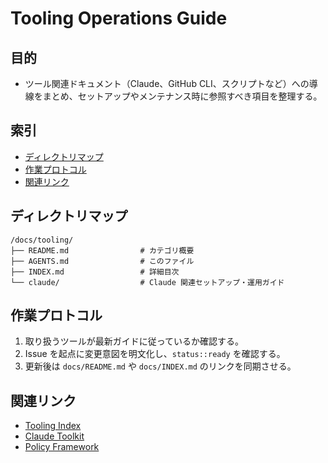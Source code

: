 # Tooling Operations Guide

## 目的
- ツール関連ドキュメント（Claude、GitHub CLI、スクリプトなど）への導線をまとめ、セットアップやメンテナンス時に参照すべき項目を整理する。

## 索引
- [ディレクトリマップ](#ディレクトリマップ)
- [作業プロトコル](#作業プロトコル)
- [関連リンク](#関連リンク)

## ディレクトリマップ
```
/docs/tooling/
├── README.md                # カテゴリ概要
├── AGENTS.md                # このファイル
├── INDEX.md                 # 詳細目次
└── claude/                  # Claude 関連セットアップ・運用ガイド
```

## 作業プロトコル
1. 取り扱うツールが最新ガイドに従っているか確認する。
2. Issue を起点に変更意図を明文化し、`status::ready` を確認する。
3. 更新後は `docs/README.md` や `docs/INDEX.md` のリンクを同期させる。

## 関連リンク
- [Tooling Index](INDEX.md)
- [Claude Toolkit](claude/README.md)
- [Policy Framework](../policy/framework/README.md)
